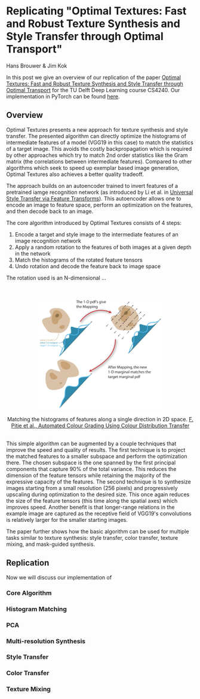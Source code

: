 # Replicating "Optimal Textures: Fast and Robust Texture Synthesis and Style Transfer through Optimal Transport"

Hans Brouwer & Jim Kok

In this post we give an overview of our replication of the paper [Optimal Textures: Fast and Robust Texture Synthesis and Style Transfer through Optimal Transport](https://arxiv.org/abs/2010.14702) for the TU Delft Deep Learning course CS4240. Our implementation in PyTorch can be found [here](https://github.com/JCBrouwer/OptimalTextures).

## Overview
Optimal Textures presents a new approach for texture synthesis and style transfer. The presented algorithm can directly optimize the histograms of intermediate features of a model (VGG19 in this case) to match the statistics of a target image. This avoids the costly backpropagation which is required by other approaches which try to match 2nd order statistics like the Gram matrix (the correlations between intermediate features). Compared to other algorithms which seek to speed up exemplar based image generation, Optimal Textures also achieves a better quality tradeoff.

The approach builds on an autoencoder trained to invert features of a pretrained iamge recognition network (as introduced by Li et al. in [Universal Style Transfer via Feature Transforms](https://arxiv.org/abs/1705.08086)). This autoencoder allows one to encode an image to feature space, perform an optimization on the features, and then decode back to an image.

The core algorithm introduced by Optimal Textures consists of 4 steps:
1. Encode a target and style image to the intermediate features of an image recognition network
2. Apply a random rotation to the features of both images at a given depth in the network
3. Match the histograms of the rotated feature tensors
4. Undo rotation and decode the feature back to image space
<!-- The core algorithm consists of iteratively matching the histograms of intermediate features at different depths within the network. To make this matching more robust, an N-dimensional random rotation is applied before each matching operation (where N is equal to the number of channels in the intermediate features at the given depth). This ensures that the histograms match along any dimension in the N-dimensional space. -->

The rotation used is an N-dimensional ...

<br><div class="image" style="text-align: center; text-color: gray; font-size: 10">
<img src="histmatch.jpg" alt="Matching the histograms of features along a single direction in 2D space." style="max-width:66%">
<div>Matching the histograms of features along a single direction in 2D space. <a href="https://citeseerx.ist.psu.edu/viewdoc/download?doi=10.1.1.458.7694&rep=rep1&type=pdf">F. Pitie et al., Automated Colour Grading Using Colour Distribution Transfer</a></div>
</div><br>

This simple algorithm can be augmented by a couple techniques that improve the speed and quality of results. The first technique is to project the matched features to a smaller subspace and perform the optimization there. The chosen subspace is the one spanned by the first principal components that capture 90% of the total variance. This reduces the dimension of the feature tensors while retaining the majority of the expressive capacity of the features. The second technique is to synthesize images starting from a small resolution (256 pixels) and progressively upscaling during optimization to the desired size. This once again reduces the size of the feature tensors (this time along the spatial axes) which improves speed. Another benefit is that longer-range relations in the example image are captured as the receptive field of VGG19's convolutions is relatively larger for the smaller starting images.

The paper further shows how the basic algorithm can be used for multiple tasks similar to texture synthesis: style transfer, color transfer, texture mixing, and mask-guided synthesis.

## Replication

Now we will discuss our implementation of 

### Core Algorithm

### Histogram Matching

### PCA

### Multi-resolution Synthesis

### Style Transfer

### Color Transfer

### Texture Mixing

<!-- 
## Related Work
Since the seminal work by Gatys et al., [A Neural Algorithm of Artistic Style](https://arxiv.org/abs/1508.06576), many  -->